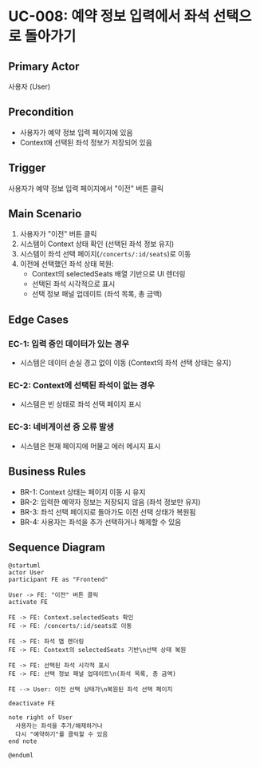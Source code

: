 # UC-008: 예약 정보 입력에서 좌석 선택으로 돌아가기

## Primary Actor
사용자 (User)

## Precondition
- 사용자가 예약 정보 입력 페이지에 있음
- Context에 선택된 좌석 정보가 저장되어 있음

## Trigger
사용자가 예약 정보 입력 페이지에서 "이전" 버튼 클릭

## Main Scenario

1. 사용자가 "이전" 버튼 클릭
2. 시스템이 Context 상태 확인 (선택된 좌석 정보 유지)
3. 시스템이 좌석 선택 페이지(`/concerts/:id/seats`)로 이동
4. 이전에 선택했던 좌석 상태 복원:
   - Context의 selectedSeats 배열 기반으로 UI 렌더링
   - 선택된 좌석 시각적으로 표시
   - 선택 정보 패널 업데이트 (좌석 목록, 총 금액)

## Edge Cases

### EC-1: 입력 중인 데이터가 있는 경우
- 시스템은 데이터 손실 경고 없이 이동 (Context의 좌석 선택 상태는 유지)

### EC-2: Context에 선택된 좌석이 없는 경우
- 시스템은 빈 상태로 좌석 선택 페이지 표시

### EC-3: 네비게이션 중 오류 발생
- 시스템은 현재 페이지에 머물고 에러 메시지 표시

## Business Rules

- BR-1: Context 상태는 페이지 이동 시 유지
- BR-2: 입력한 예약자 정보는 저장되지 않음 (좌석 정보만 유지)
- BR-3: 좌석 선택 페이지로 돌아가도 이전 선택 상태가 복원됨
- BR-4: 사용자는 좌석을 추가 선택하거나 해제할 수 있음

## Sequence Diagram

```plantuml
@startuml
actor User
participant FE as "Frontend"

User -> FE: "이전" 버튼 클릭
activate FE

FE -> FE: Context.selectedSeats 확인
FE -> FE: /concerts/:id/seats로 이동

FE -> FE: 좌석 맵 렌더링
FE -> FE: Context의 selectedSeats 기반\n선택 상태 복원

FE -> FE: 선택된 좌석 시각적 표시
FE -> FE: 선택 정보 패널 업데이트\n(좌석 목록, 총 금액)

FE --> User: 이전 선택 상태가\n복원된 좌석 선택 페이지

deactivate FE

note right of User
  사용자는 좌석을 추가/해제하거나
  다시 "예약하기"를 클릭할 수 있음
end note

@enduml
```

